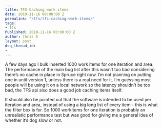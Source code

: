 ```yaml
---
title: TFS Caching work items
date: 2010-11-16 00:00:00 Z
permalink: "/tfs/tfs-caching-work-items/"
tags:
- tfs
Published: 2010-11-16 00:00:00 Z
author: Chris S
layout: post
dsq_thread_id:
- 
---
```


A few days ago I bulk inserted 1000 work items for one iteration and area. The performance of the main bug list after this wasn’t too bad considering there’s no cache in place in Spruce right now. I’m not planning on putting one in until version 1, unless there is a real need for it. I’m guessing most people will be using it on a local network so the latency shouldn’t be too bad, the TFS api also does a good job caching items itself.

<!--more-->

It should also be pointed out that the software is intended to be used per iteration and area, instead of using a big long list of every item - this is what the filter box is for. So 1000 workitems for one iteration is probably an unrealistic performance test but was good for giving me a general idea of whether it’s dog slow or not.